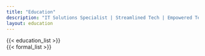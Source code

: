 ```yaml
---
title: "Education"
description: "IT Solutions Specialist | Streamlined Tech | Empowered Teams | Secured Solutions"
layout: education
---
```


<div style="display:grid; grid-template-columns: 1fr 1fr">
{{< education_list >}}

</div>
<div>
{{< formal_list >}}
